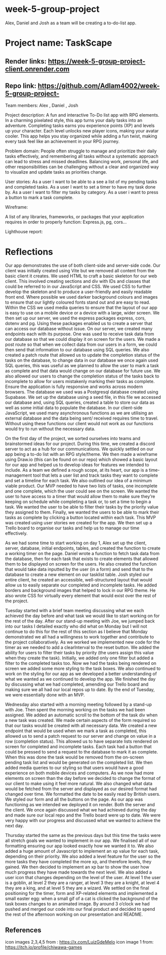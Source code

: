 # week-5-group-project

Alex, Daniel and Josh as a team will be creating a to-do-list app.

# Project name: TaskScape

## Render links: https://week-5-group-project-client.onrender.com

## Repo link: https://github.com/Adlam4002/week-5-group-project-

Team members: Alex , Daniel , Josh

Project description:
A fun and interactive To-Do list app with RPG elements. In a charming pixelated style, this app turns your daily tasks into an adventure. Completing tasks earns you experience points (XP) and levels up your character. Each level unlocks new player icons, making your avatar cooler. This app helps you stay organized while adding a fun twist, making every task feel like an achievement in your RPG journey.

Problem domain:
People often struggle to manage and prioritize their daily tasks effectively, and remembering all tasks without a systematic approach can lead to stress and missed deadlines. Balancing work, personal life, and other responsibilities can be challenging without a clear and organized way to visualize and update tasks as priorities change.

User stories:
As a user I want to be able to a see a list of my pending tasks and completed tasks.
As a user I want to set a timer to have my task done by.
As a user I want to filter my tasks by category.
As a user i want to press a button to mark a task complete.

Wireframe:

A list of any libraries, frameworks, or packages that your application requires in order to properly function:
Express.js, pg, cors...

Lighthouse report:

# Reflections

Our app demonstrates the use of both client-side and server-side code. Our client was initially created using Vite but we removed all content from the basic client it creates. We used HTML to craft a basic skeleton for our web client. This involved creating sections and div with IDs and classes that could be referred to in our JavaScript and CSS. We used CSS to further develop the skeleton and to produce a user-friendly and easily readable front end. Where possible we used darker background colours and images to ensure that our lightly coloured fonts stand out and are easy to read. Within the CSS we used media queries to ensure that the layout of our app is easy to use on a mobile device or a device with a large, wider screen. We then set up our server, we used the express packages express, cors, dotenv and pg. Using these packages enabled us to create a server that can access our database without issue. On our server, we created many endpoints each with its purpose. One was used to receive task data from our database so that we could display it on screen for the users. We made a post route so that when we collect data from our users in a form, we could then send that information to our database using SQL queries. We also created a patch route that allowed us to update the completion status of the tasks on the database, to change data in our database we once again used SQL queries, this was useful as we planned to allow the user to mark a task as complete and that data would change on our database for future use. We also allowed our users to change the completion status of the tasks back to incomplete to allow for users mistakenly marking their tasks as complete.
Ensure the application is fully responsive and works across modern browsers. The database we used was a Postgresql database created using Supabase. We set up the database using a seed file, in this file we accessed our database and, using SQL queries, created a table to store our data as well as some initial data to populate the database. In our client-side JavaScript, we used many asynchronous functions as we are utilising an external database and the data being sent/ received requires time to travel. Without using these functions our client would not work as our functions would try to run without the necessary data.

On the first day of the project, we sorted ourselves into teams and brainstormed ideas for our project. During this time, we created a discord server to act as a hub for our communications. We quickly settled on our app being a to-do list with an RPG style/theme. We then made a wireframe using Draw.io (this can be found on our repo) which showed a basic layout for our app and helped us to develop ideas for features we intended to include. As a team we defined a rough scope, at its heart, our app is a time-management tool that lets a user list and track tasks they want to complete and set a timeline for each task. We also outlined our idea of a minimum viable product. Our MVP needed to have two lists of tasks, one incomplete and one complete, which the user could see on the screen. We wanted the user to have access to a timer that would allow them to make sure they’re keeping on schedule while completing a task or, to set a time to begin a task. We wanted the user to be able to filter their tasks by the priority value they assigned to them. Finally, we wanted the users to be able to mark their tasks as complete by clicking a button located within each task. This MVP was created using user stories we created for the app. We then set up a Trello board to organise our tasks and help us to manage our time effectively.

As we had some time to start working on day 1, Alex set up the client, server, database, initial endpoints, tables, and created the function to create a working timer on the page. Daniel wrote a function to fetch task data from the database, then for each task that exists to create elements that allowed them to be displayed on screen for the users. He also created the function that would take data inputted by the user (in a form) and send that to the database to create a new element on our tasklist table. Josh styled our entire client, he created an accessible, well-structured layout that would allow us to easily separate our completed and incomplete tasks. He added borders and background images that helped to lock in our RPG theme. He also wrote CSS for virtually every element that would exist over the rest of the project.

Tuesday started with a brief team meeting discussing what we each achieved the day before and what task we would like to start working on for the rest of the day. After our stand-up meeting with Joe, we jumped back into our tasks I detailed exactly who did what on Monday but I will not continue to do this for the rest of this section as I believe that Monday demonstrated we all had a willingness to work together and contribute to the project collaboratively. As we worked we implemented new code for the timer as we needed to add a clearInterval to the reset button. We added the ability for users to filter their tasks by priority (the users assign this value when they create the task). Initially, we added only one filter but added a filter to the completed tasks too. Now we had the tasks being rendered on screen we added some more styling to the task boxes. We also continued to work on the styling for our app as we developed a better understanding of what we wanted as we continued to develop the app. We finished the day by discussing what we had completed, amending our Trello board and making sure we all had our local repos up to date. By the end of Tuesday, we were essentially done with an MVP.

Wednesday also started with a morning meeting followed by a stand-up with Joe. Then spent the morning working on the tasks we had been assigned. We added an automatic scroll to the bottom of the task div when a new task was created. We made certain aspects of the form required so that our tasks would be created with all necessary data. We created a new endpoint that would be used when we mark a task as completed, this allowed us to send a patch request to our server and change on value in a row (completion status). This allowed us to have separate lists rendered on screen for completed and incomplete tasks. Each task had a button that could be pressed to send a request to the database to mark it as complete. When this was done the task would be removed from the on-screen pending task list and would be generated on the completed list. We then added media queries to our styling so that users would have a good experience on both mobile devices and computers. As we now had more elements on screen than the day before we decided to change the format of our client to make using it feel more natural. We also changed what data would be fetched from the server and displayed as our desired format had changed over time. We formatted the date to be easily read by British users. We styled our form and all the buttons on the page. As our app was functioning as we intended we deployed it on render. Both the server and the client. We once again discussed what we had achieved during the day and made sure our local repo and the Trello board were up to date. We were very happy with our progress and discussed what we wanted to achieve the next day.

Thursday started the same as the previous days but this time the tasks were all stretch goals we wanted to implement in our app. We finalised all of our formatting ensuring our app looked exactly how we wanted it to. We also added a huge amount of Javascript to implement an xp value for each task, depending on their priority. We also added a level feature for the user so the more tasks they have completed the more xp, and therefore levels, they gained. We then decided to implement an xp bar to show the user how much progress they have made towards the next level. We also added a user icon that changes depending on the level of the user. At level 1 the user is a goblin, at level 2 they are a ranger, at level 3 they are a knight, at level 4 they are a king, and at level 5 they are a wizard. We settled on the final positioning for the timer, form and XP-related elements and implemented a small easter egg: when a small gif of a cat is clicked the background of the task boxes changes to an animated image. By around 3 o’clock we had pushed and merged our code into our final product and decided to spend the rest of the afternoon working on our presentation and README.

## References

icon images 2,3,4,5 from : https://x.com/LuizGdeMelo
icon image 1 from: https://itch.io/profile/chiwawa-games
